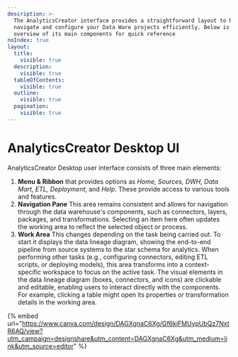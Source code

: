```yaml
---
description: >-
  The AnalyticsCreator interface provides a straightforward layout to help you
  navigate and configure your Data Ware projects efficiently. Below is an
  overview of its main components for quick reference
noIndex: true
layout:
  title:
    visible: true
  description:
    visible: true
  tableOfContents:
    visible: true
  outline:
    visible: true
  pagination:
    visible: true
---
```


# AnalyticsCreator Desktop UI

AnalyticsCreator Desktop user interface consists of three main elements:

1. **Menu & Ribbon** that provides options as *Home, Sources, DWH, Data Mart, ETL, Deployment*, and *Help*. These provide access to various tools and features.
2. **Navigation Pane** This area remains consistent and allows for navigation through the data warehouse's components, such as connectors, layers, packages, and transformations. Selecting an item here often updates the working area to reflect the selected object or process.
3. **Work Area** This changes depending on the task being carried out. To start it displays the data lineage diagram, showing the end-to-end pipeline from source systems to the star schema for analytics.
When performing other tasks (e.g., configuring connectors, editing ETL scripts, or deploying models), this area transforms into a context-specific workspace to focus on the active task.
The visual elements in the data lineage diagram (boxes, connectors, and icons) are clickable and editable, enabling users to interact directly with the components. For example, clicking a table might open its properties or transformation details in the working area.

{% embed url="https://www.canva.com/design/DAGXgnaC6Xg/Gf6kiFMUypUbQz7NxtR6AQ/view?utm_campaign=designshare&utm_content=DAGXgnaC6Xg&utm_medium=link&utm_source=editor" %}



